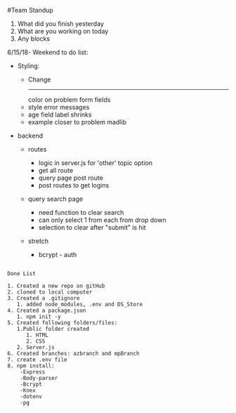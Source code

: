 #Team Standup
1. What did you finish yesterday
2. What are you working on today
3. Any blocks

6/15/18- Weekend to do list:

- Styling:
  - Change <hr> color on problem form fields
  - style error messages
  - age field label shrinks
  - example closer to problem madlib

- backend
  - routes
    - logic in server.js for 'other' topic option
    - get all route
    - query page post route
    - post routes to get logins
  - query search page
    - need function to clear search
    - can only select 1 from each from drop down
    - selection to clear after "submit" is hit

  - stretch
    - bcrypt - auth



```

Done List

1. Created a new repo on gitHub
2. cloned to local computer
3. Created a .gitignore
   1. added node_modules, .env and DS_Store
4. Created a package.json
   1. npm init -y
5. Created following folders/files:
   1.Public folder created
      1. HTML
      2. CSS
   2. Server.js
6. Created branches: azbranch and mpBranch
7. create .env file
8. npm install:
    -Express
    -Body-parser
    -Bcrypt
    -Knex
    -dotenv
    -pg
